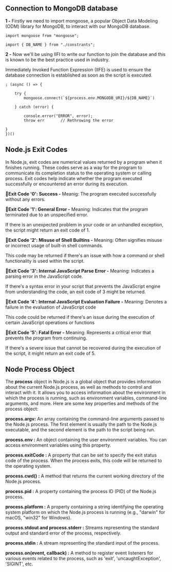 ## Connection to MongoDB database
**1 -** Firstly we need to import mongoose, a popular Object Data Modeling (ODM) library for MongoDB, to interact with our MongoDB database.

    import mongoose from "mongoose";

    import { DB_NAME } from "./constrants";

**2 -** Now we'll be using IIFI to write our function to join the database and this is known to be the best practice used in industry.

Immediately Invoked Function Expression (IIFE) is used to ensure the database connection is established as soon as the script is executed.

    ; (async () => {

        try {
            mongoose.connect(`${process.env.MONGODB_URI}/${DB_NAME}`)

        } catch (error) {

            console.error("ERROR", error);
            throw err       // Rethrowing the error 
        
    }
    })()

## Node.js Exit Codes
In Node.js, exit codes are numerical values returned by a program when it finishes running. These codes serve as a way for the program to communicate its completion status to the operating system or calling process. Exit codes help indicate whether the program executed successfully or encountered an error during its execution.

**🔸Exit Code '0': Success -**  Meanig: The program executed successfully without any errors.

**🔸Exit Code '1': General Error -** Meaning:  Indicates that the program terminated due to an unspecified error.

If there is an unexpected problem in your code or an unhandled exception, the script might return an exit code of 1.

**🔸Exit Code '2': Misuse of Shell Builtins -** Meaning: Often signifies misuse or incorrect usage of built-in shell commands.

This code may be returned if there's an issue with how a command or shell functionality is used within the script.

**🔸Exit Code '3': Internal JavaScript Parse Error -** Meaning: Indicates a parsing error in the JavaScript code.

If there's a syntax error in your script that prevents the JavaScript engine from understanding the code, an exit code of 3 might be returned.

**🔸Exit Code '4': Internal JavaScript Evaluation Failure -** Meaning:  Denotes a failure in the evaluation of JavaScript code

This code could be returned if there's an issue during the execution of certain JavaScript operations or functions

**🔸Exit Code '5': Fatal Error -** Meaning: Represents a critical error that prevents the program from continuing.

If there's a severe issue that cannot be recovered during the execution of the script, it might return an exit code of 5.

## Node Process Object 
The **process** object in Node.js is a global object that provides information about the current Node.js process, as well as methods to control and interact with it. It allows you to access information about the environment in which the process is running, such as environment variables, command-line arguments, and more. Here are some key properties and methods of the process object:

**process.argv:** An array containing the command-line arguments passed to the Node.js process. The first element is usually the path to the Node.js executable, and the second element is the path to the script being run.

**process.env :** An object containing the user environment variables. You can access environment variables using this property.

**process.exitCode :** A property that can be set to specify the exit status code of the process. When the process exits, this code will be returned to the operating system.

**process.cwd() :** A method that returns the current working directory of the Node.js process.

**process.pid :** A property containing the process ID (PID) of the Node.js process.

**process.platform :** A property containing a string identifying the operating system platform on which the Node.js process is running (e.g., "darwin" for macOS, "win32" for Windows).

**process.stdout and process.stderr :** Streams representing the standard output and standard error of the process, respectively.

**process.stdin :** A stream representing the standard input of the process.

**process.on(event, callback) :** A method to register event listeners for various events related to the process, such as 'exit', 'uncaughtException', 'SIGINT', etc.
